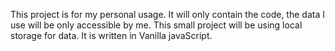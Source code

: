 This project is for my personal usage. 
It will only contain the code, the data I use will be only accessible by me.
This small project will be using local storage for data.
It is written in Vanilla javaScript.